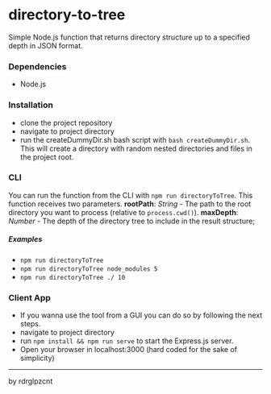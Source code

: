 # directory-to-tree

Simple Node.js function that returns directory structure up to a specified depth in JSON format.

### Dependencies

- Node.js

### Installation

- clone the project repository
- navigate to project directory
- run the createDummyDir.sh bash script with `bash createDummyDir.sh`. This will create a directory with random nested directories and files in the project root.

### CLI
You can run the function from the CLI with `npm run directoryToTree`. This function receives two parameters.
**rootPath**: *String* - The path to the root directory you want to process (relative to `process.cwd()`).
**maxDepth**: *Number* - The depth of the directory tree to include in the result structure;

##### Examples
- `npm run directoryToTree`
- `npm run directoryToTree node_modules 5`
- `npm run directoryToTree ./ 10`

### Client App
- If you wanna use the tool from a GUI you can do so by following the next steps.
- navigate to project directory
- run `npm install && npm run serve` to start the Express.js server.
- Open your browser in localhost:3000 (hard coded for the sake of simplicity)

---
by rdrglpzcnt
